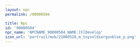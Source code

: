 ```yaml
---
layout: npc
permalink: /90000504

title: Npc
id: '90000504'
npc_name: 'NPCNAME_90000504_NAME:[F]Develop'
icon_url: 'portrait/mob/21000528_m_toysoldiergunblue_p.png'
---
```

